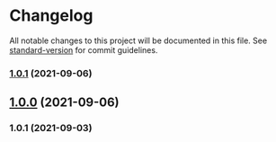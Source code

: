 # Changelog

All notable changes to this project will be documented in this file. See [standard-version](https://github.com/conventional-changelog/standard-version) for commit guidelines.

### [1.0.1](https://github.com/cris1ian/elecciones_fe/compare/v1.0.0...v1.0.1) (2021-09-06)

## [1.0.0](https://github.com/cris1ian/elecciones_fe/compare/v1.0.1...v1.0.0) (2021-09-06)

### 1.0.1 (2021-09-03)
